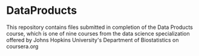 # DataProducts
This repository contains files submitted in completion of the Data Products course, which is one of nine courses from the data science specialization offered by Johns Hopkins University's Department of Biostatistics on coursera.org

